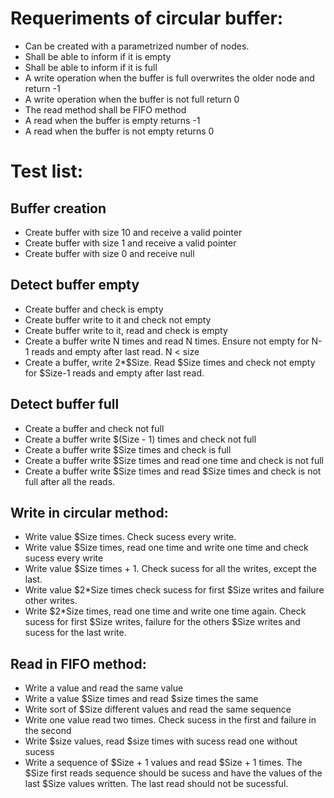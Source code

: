 # Requeriments of circular buffer:
- Can be created with a parametrized number of nodes.
- Shall be able to inform if it is empty
- Shall be able to inform if it is full
- A write operation when the buffer is full overwrites the older node and return -1
- A write operation when the buffer is not full return 0
- The read method shall be FIFO method
- A read when the buffer is empty returns -1 
- A read when the buffer is not empty returns 0


# Test list:
## Buffer creation
  - Create buffer with size 10 and receive a valid pointer
  - Create buffer with size 1 and receive a valid pointer
  - Create buffer with size 0 and receive null
## Detect buffer empty
  - Create buffer and check is empty
  - Create buffer write to it and check not empty
  - Create buffer write to it, read and check is empty
  - Create a buffer write N times and read N times. Ensure not empty for N-1 reads and empty after last read. N < size
  - Create a buffer, write 2*$Size. Read $Size times and check not empty for $Size-1 reads and empty after last read. 
## Detect buffer full
  - Create a buffer and check not full
  - Create a buffer write $(Size - 1) times and check not full
  - Create a buffer write $Size times and check is full
  - Create a buffer write $Size times and read one time and check is not full 
  - Create a buffer write $Size times and read $Size times and check is not full after all the reads.
## Write in circular method:
  - Write value $Size times. Check sucess every write.
  - Write value $Size times, read one time and write one time and check sucess every write
  - Write value $Size times + 1. Check sucess for all the writes, except the last.
  - Write value $2*Size times check sucess for first $Size writes and failure  other writes.
  - Write $2*Size times, read one time and write one time again. Check sucess for first $Size writes, failure for the others $Size writes and sucess for the last write.
## Read in FIFO method:
  - Write a value and read the same value
  - Write a value $Size times and read $size times the same
  - Write sort of $Size different values and read the same sequence
  - Write one value read two times. Check sucess in the first and failure in the second
  - Write $size values, read $size times with sucess read one without sucess
  - Write a sequence of $Size + 1 values and read $Size + 1 times. The $Size first reads sequence should be sucess and have the values of the last $Size values written. The last read should not be sucessful.
